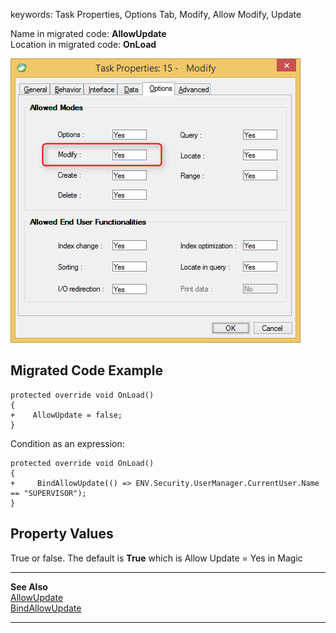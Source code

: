 ﻿keywords: Task Properties, Options Tab, Modify, Allow Modify, Update 

Name in migrated code: **AllowUpdate**  
Location in migrated code: **OnLoad**


![Modify](Modify.png)

## Migrated Code Example


```csdiff   
protected override void OnLoad()
{
+    AllowUpdate = false;
}
``` 

    
Condition as an expression:

```csdiff   
protected override void OnLoad()
{
+     BindAllowUpdate(() => ENV.Security.UserManager.CurrentUser.Name == "SUPERVISOR");
}
```        



## Property Values
True or false. The default is **True** which is Allow Update = Yes in Magic
     

---
**See Also**  
[AllowUpdate ](http://www.fireflymigration.com/reference/html/P_Firefly_Box_UIController_AllowUpdate.htm)  
[BindAllowUpdate ](http://www.fireflymigration.com/reference/html/M_Firefly_Box_UIController_BindAllowUpdate.htm)

---        